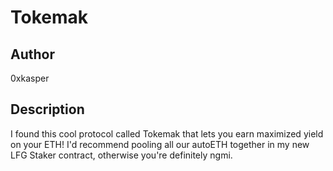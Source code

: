 # Tokemak

## Author

0xkasper

## Description

I found this cool protocol called Tokemak that lets you earn maximized yield on your ETH! I'd recommend pooling all our autoETH together in my new LFG Staker contract, otherwise you're definitely ngmi.